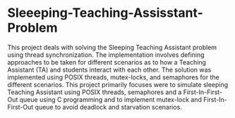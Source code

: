 # Sleeeping-Teaching-Assisstant-Problem
This project deals with solving the Sleeping Teaching Assistant problem using thread synchronization. The implementation involves defining approaches to be taken for different scenarios as to how a Teaching Assistant (TA) and students interact with each other. The solution was implemented using POSIX threads, mutex-locks, and semaphores for the different scenarios. This project primarily focuses were to simulate sleeping Teaching Assistant using POSIX threads, semaphores and a First-In-First-Out queue using C programming and to implement mutex-lock and First-In-First-Out queue to avoid deadlock and starvation scenarios.
